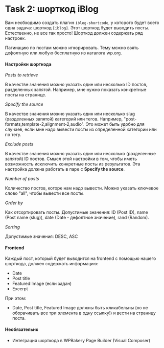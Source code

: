 # Task 2: шорткод iBlog

Вам необходимо создать плагин `iblog-shortcode`, у которого будет всего одна задача: шорткод `[iblog]`. Этот шорткод будет выводить посты. Естественно, не все так просто! Шорткод должен содержать ряд настроек.

Пагинацию по постам можно игнорировать. Тему можно взять дефолтную или любую бесплатную из каталога wp.org.

#### Настройки шорткода

*Posts to retrieve*

В качестве значения можно указать один или несколько ID постов, разделенных запятой. Например, мне нужно показать конкретные посты на странице.

*Specify the source*

В качестве значения можно указать один или несколько slug (разделенных запятой) категорий или тегов. Например, "post-formats,template-2,alignment-2,audio". Это может быть удобно для случаев, если мне надо вывести посты из определенной категории или по тегу.

*Exclude posts*

В качестве значения можно указать один или несколько (разделенные запятой) ID постов. Смысл этой настройки в том, чтобы иметь возможность исключить конкретные посты из результатов. Эта настройка должна работать в паре с **Specify the source**.

*Number of posts*

Количество постов, которе нам надо вывести. Можно указать ключевое слово "all", чтобы вывести все посты.

*Order by*

Как отсортировать посты. Допустимые значения: ID (Post ID), name (Post name (slug)), date (Date - дефолтное значение), rand (Random).

*Sorting*

Допустимые значения: DESC, ASC

#### Frontend

Каждый пост, который будет выводится на frontend с помощью нашего шорткода, должен содержать информацию:

* Date
* Post title
* Featured Image (если задан)
* Excerpt

При этом:

* Date, Post title, Featured Image должны быть кликабельны (но не оборачивать все три элемента в одну ссылку!) и вести на страницу поста.

#### Необязательно

* Интеграция шорткода в WPBakery Page Builder (Visual Composer)
